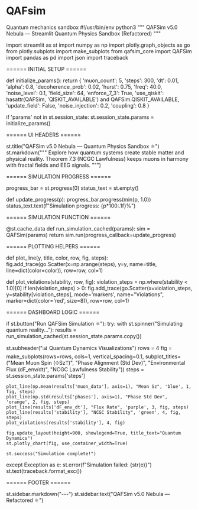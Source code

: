 # QAFsim
Quantum mechanics sandbox 
#!/usr/bin/env python3 """ QAFSim v5.0 Nebula — Streamlit Quantum Physics Sandbox (Refactored) """

import streamlit as st import numpy as np import plotly.graph_objects as go from plotly.subplots import make_subplots from qafsim_core import QAFSim import pandas as pd import json import traceback

====== INITIAL SETUP ======

def initialize_params(): return { 'muon_count': 5, 'steps': 300, 'dt': 0.01, 'alpha': 0.8, 'decoherence_prob': 0.02, 'hurst': 0.75, 'freq': 40.0, 'noise_level': 0.1, 'field_size': 64, 'enforce_7_3': True, 'use_qiskit': hasattr(QAFSim, 'QISKIT_AVAILABLE') and QAFSim.QISKIT_AVAILABLE, 'update_field': False, 'noise_injection': 0.2, 'coupling': 0.8 }

if 'params' not in st.session_state: st.session_state.params = initialize_params()

====== UI HEADERS ======

st.title("QAFSim v5.0 Nebula — Quantum Physics Sandbox ⚛️") st.markdown(""" Explore how quantum systems create stable matter and physical reality. Theorem 7.3 (NCGC Lawfulness) keeps muons in harmony with fractal fields and EEG signals. """)

====== SIMULATION PROGRESS ======

progress_bar = st.progress(0) status_text = st.empty()

def update_progress(p): progress_bar.progress(min(p, 1.0)) status_text.text(f"Simulation progress: {p*100:.1f}%")

====== SIMULATION FUNCTION ======

@st.cache_data def run_simulation_cached(params): sim = QAFSim(params) return sim.run(progress_callback=update_progress)

====== PLOTTING HELPERS ======

def plot_line(y, title, color, row, fig, steps): fig.add_trace(go.Scatter(x=np.arange(steps), y=y, name=title, line=dict(color=color)), row=row, col=1)

def plot_violations(stability, row, fig): violation_steps = np.where(stability < 1.0)[0] if len(violation_steps) > 0: fig.add_trace(go.Scatter(x=violation_steps, y=stability[violation_steps], mode='markers', name="Violations", marker=dict(color='red', size=8)), row=row, col=1)

====== DASHBOARD LOGIC ======

if st.button("Run QAFSim Simulation ⚛️"): try: with st.spinner("Simulating quantum reality..."): results = run_simulation_cached(st.session_state.params.copy())

st.subheader("📊 Quantum Dynamics Visualizations")
    rows = 4
    fig = make_subplots(rows=rows, cols=1, vertical_spacing=0.1,
                        subplot_titles=("Mean Muon Spin (⟐Sz⟙)", "Phase Alignment (Std Dev)",
                                        "Environmental Flux (dF_env/dt)", "NCGC Lawfulness Stability"))
    steps = st.session_state.params['steps']

    plot_line(np.mean(results['muon_data'], axis=1), "Mean Sz", 'blue', 1, fig, steps)
    plot_line(np.std(results['phases'], axis=1), "Phase Std Dev", 'orange', 2, fig, steps)
    plot_line(results['dF_env_dt'], "Flux Rate", 'purple', 3, fig, steps)
    plot_line(results['stability'], "NCGC Stability", 'green', 4, fig, steps)
    plot_violations(results['stability'], 4, fig)

    fig.update_layout(height=900, showlegend=True, title_text="Quantum Dynamics")
    st.plotly_chart(fig, use_container_width=True)

    st.success("Simulation complete!")

except Exception as e:
    st.error(f"Simulation failed: {str(e)}")
    st.text(traceback.format_exc())

====== FOOTER ======

st.sidebar.markdown("---") st.sidebar.text("QAFSim v5.0 Nebula — Refactored ⚛️")

